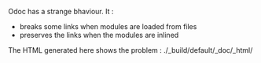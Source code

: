 


Odoc has a strange bhaviour. It :

- breaks some links when modules are loaded from files
- preserves the links when the modules are inlined


The HTML generated here shows the problem : ./_build/default/_doc/_html/